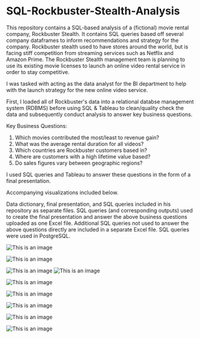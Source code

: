 # SQL-Rockbuster-Stealth-Analysis
This repository contains a SQL-based analysis of a (fictional) movie rental company, Rockbuster Stealth. It contains SQL queries based off several company dataframes to inform recommendations and strategy for the company. 
Rockbuster stealth used to have stores around the world, but is facing stiff competition from streaming services such as Netflix and Amazon Prime. The Rockbuster Stealth management team is planning to use its existing movie licenses to launch an online video rental service in order to stay competitive. 

I was tasked with acting as the data analyst for the BI department to help with the launch strategy for the new online video service.

First, I loaded all of Rockbuster's data into a relational databse management system (RDBMS) before using SQL & Tableau to clean/quality check the data and subsequently conduct analysis to answer key business questions.

Key Business Questions:
1. Which movies contributed the most/least to revenue gain?
2. What was the average rental duration for all videos?
3. Which countries are Rockbuster customers based in?
4. Where are customers with a high lifetime value based?
5. Do sales figures vary between geographic regions?

I used SQL queries and Tableau to answer these questions in the form of a final presentation.

Accompanying visualizations included below.

Data dictionary, final presentation, and SQL queries included in his repository as separate files. SQL queries (and corresponding outputs) used to create the final presentation and answer the above business questions uploaded as one Excel file. Additional SQL queries not used to answer the above questions directly are included in a separate Excel file. SQL queries were used in PostgreSQL. 



![This is an image](https://user-images.githubusercontent.com/97590184/149231780-71ae2aa8-728a-41a0-94ca-ffce5391281b.png)


![This is an image](https://user-images.githubusercontent.com/97590184/149232251-ad7704a8-c610-4bea-93b9-6f9fa4768554.png)


![This is an image](https://user-images.githubusercontent.com/97590184/149232511-4a197067-960a-4cb4-9254-82f2b59ff1c5.png)
![This is an image](https://user-images.githubusercontent.com/97590184/149232577-d4a434dc-d4f0-4682-8338-9d0acb9a1915.png)


![This is an image](https://user-images.githubusercontent.com/97590184/149232772-763498b4-0833-45da-b9b6-0df7809b25e0.png)



![This is an image](https://user-images.githubusercontent.com/97590184/149233405-ec0ec7cb-3203-4b41-ac88-bf8e0768809f.png)



![This is an image](https://user-images.githubusercontent.com/97590184/149233533-3ed6bfe9-44ac-4f51-8e96-099aacfc2dcb.png)



![This is an image](https://user-images.githubusercontent.com/97590184/149233668-9c4c4ca2-fd5f-4361-b011-a656d0e35840.png)


![This is an image](https://user-images.githubusercontent.com/97590184/149233772-168fb71f-3d29-44ea-b22a-bccaaef754f2.png)


